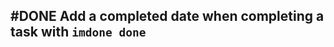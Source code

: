 ## #DONE Add a completed date when completing a task with `imdone done`
<!-- 
  #task
  created:2023-10-01T17:35:30.997Z
  group:"Ungrouped Tasks"
  story-id:Add-a-command-to-show-defaults
  task-id:9a287 order:0 completed:2023-10-02T04:09:51.559Z
archived:true
archivedAt:2024-10-30T22:38:06-04:00
originalPath:backlog/stories/Add-a-command-to-show-defaults/tasks/Add-a-completed-date-when-completing-a-task-with-`imdone-done`.md
originalLine:1
-->


